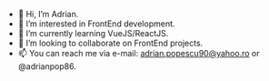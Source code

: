 - 👋 Hi, I’m Adrian.
- 👀 I’m interested in FrontEnd development.
- 🌱 I’m currently learning VueJS/ReactJS.
- 💞️ I’m looking to collaborate on FrontEnd projects.
- 📫 You can reach me via e-mail: adrian.popescu90@yahoo.ro or @adrianpop86.

<!---
adrianpop86/adrianpop86 is a ✨ special ✨ repository because its `README.md` (this file) appears on your GitHub profile.
You can click the Preview link to take a look at your changes.
--->
